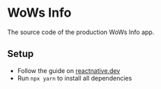 # WoWs Info
The source code of the production WoWs Info app.

## Setup
- Follow the guide on [reactnative.dev](https://reactnative.dev/docs/environment-setup?package-manager=npm&guide=native)
- Run `npx yarn` to install all dependencies
